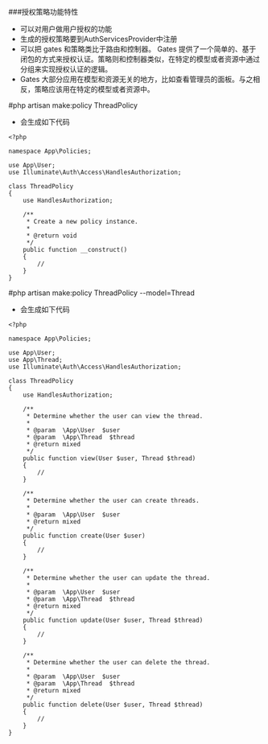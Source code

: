 ###授权策略功能特性

- 可以对用户做用户授权的功能
- 生成的授权策略要到AuthServicesProvider中注册
- 可以把 gates 和策略类比于路由和控制器。 Gates 提供了一个简单的、基于闭包的方式来授权认证。策略则和控制器类似，在特定的模型或者资源中通过分组来实现授权认证的逻辑。
- Gates 大部分应用在模型和资源无关的地方，比如查看管理员的面板。与之相反，策略应该用在特定的模型或者资源中。

#php artisan make:policy ThreadPolicy
- 会生成如下代码
```
<?php

namespace App\Policies;

use App\User;
use Illuminate\Auth\Access\HandlesAuthorization;

class ThreadPolicy
{
    use HandlesAuthorization;

    /**
     * Create a new policy instance.
     *
     * @return void
     */
    public function __construct()
    {
        //
    }
}
```

#php artisan make:policy ThreadPolicy --model=Thread
- 会生成如下代码
```
<?php

namespace App\Policies;

use App\User;
use App\Thread;
use Illuminate\Auth\Access\HandlesAuthorization;

class ThreadPolicy
{
    use HandlesAuthorization;

    /**
     * Determine whether the user can view the thread.
     *
     * @param  \App\User  $user
     * @param  \App\Thread  $thread
     * @return mixed
     */
    public function view(User $user, Thread $thread)
    {
        //
    }

    /**
     * Determine whether the user can create threads.
     *
     * @param  \App\User  $user
     * @return mixed
     */
    public function create(User $user)
    {
        //
    }

    /**
     * Determine whether the user can update the thread.
     *
     * @param  \App\User  $user
     * @param  \App\Thread  $thread
     * @return mixed
     */
    public function update(User $user, Thread $thread)
    {
        //
    }

    /**
     * Determine whether the user can delete the thread.
     *
     * @param  \App\User  $user
     * @param  \App\Thread  $thread
     * @return mixed
     */
    public function delete(User $user, Thread $thread)
    {
        //
    }
}
```